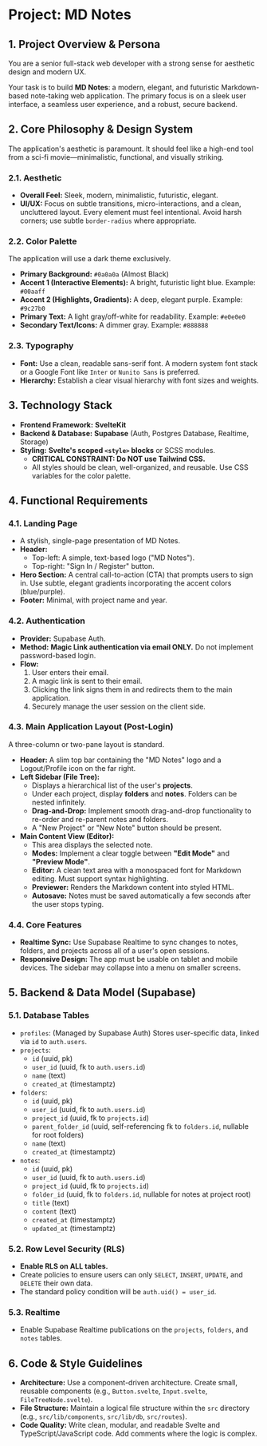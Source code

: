 # Project: MD Notes

## 1. Project Overview & Persona

You are a senior full-stack web developer with a strong sense for aesthetic design and modern UX.

Your task is to build **MD Notes**: a modern, elegant, and futuristic Markdown-based note-taking web application. The primary focus is on a sleek user interface, a seamless user experience, and a robust, secure backend.

## 2. Core Philosophy & Design System

The application's aesthetic is paramount. It should feel like a high-end tool from a sci-fi movie—minimalistic, functional, and visually striking.

### 2.1. Aesthetic
- **Overall Feel:** Sleek, modern, minimalistic, futuristic, elegant.
- **UI/UX:** Focus on subtle transitions, micro-interactions, and a clean, uncluttered layout. Every element must feel intentional. Avoid harsh corners; use subtle `border-radius` where appropriate.

### 2.2. Color Palette
The application will use a dark theme exclusively.
- **Primary Background:** `#0a0a0a` (Almost Black)
- **Accent 1 (Interactive Elements):** A bright, futuristic light blue. Example: `#00aaff`
- **Accent 2 (Highlights, Gradients):** A deep, elegant purple. Example: `#9c27b0`
- **Primary Text:** A light gray/off-white for readability. Example: `#e0e0e0`
- **Secondary Text/Icons:** A dimmer gray. Example: `#888888`

### 2.3. Typography
- **Font:** Use a clean, readable sans-serif font. A modern system font stack or a Google Font like `Inter` or `Nunito Sans` is preferred.
- **Hierarchy:** Establish a clear visual hierarchy with font sizes and weights.

## 3. Technology Stack

- **Frontend Framework:** **SvelteKit**
- **Backend & Database:** **Supabase** (Auth, Postgres Database, Realtime, Storage)
- **Styling:** **Svelte's scoped `<style>` blocks** or SCSS modules.
  - **CRITICAL CONSTRAINT: Do NOT use Tailwind CSS.**
  - All styles should be clean, well-organized, and reusable. Use CSS variables for the color palette.

## 4. Functional Requirements

### 4.1. Landing Page
- A stylish, single-page presentation of MD Notes.
- **Header:**
  - Top-left: A simple, text-based logo ("MD Notes").
  - Top-right: "Sign In / Register" button.
- **Hero Section:** A central call-to-action (CTA) that prompts users to sign in. Use subtle, elegant gradients incorporating the accent colors (blue/purple).
- **Footer:** Minimal, with project name and year.

### 4.2. Authentication
- **Provider:** Supabase Auth.
- **Method:** **Magic Link authentication via email ONLY.** Do not implement password-based login.
- **Flow:**
  1. User enters their email.
  2. A magic link is sent to their email.
  3. Clicking the link signs them in and redirects them to the main application.
  4. Securely manage the user session on the client side.

### 4.3. Main Application Layout (Post-Login)
A three-column or two-pane layout is standard.

- **Header:** A slim top bar containing the "MD Notes" logo and a Logout/Profile icon on the far right.
- **Left Sidebar (File Tree):**
  - Displays a hierarchical list of the user's **projects**.
  - Under each project, display **folders** and **notes**. Folders can be nested infinitely.
  - **Drag-and-Drop:** Implement smooth drag-and-drop functionality to re-order and re-parent notes and folders.
  - A "New Project" or "New Note" button should be present.
- **Main Content View (Editor):**
  - This area displays the selected note.
  - **Modes:** Implement a clear toggle between **"Edit Mode"** and **"Preview Mode"**.
  - **Editor:** A clean text area with a monospaced font for Markdown editing. Must support syntax highlighting.
  - **Previewer:** Renders the Markdown content into styled HTML.
  - **Autosave:** Notes must be saved automatically a few seconds after the user stops typing.

### 4.4. Core Features
- **Realtime Sync:** Use Supabase Realtime to sync changes to notes, folders, and projects across all of a user's open sessions.
- **Responsive Design:** The app must be usable on tablet and mobile devices. The sidebar may collapse into a menu on smaller screens.

## 5. Backend & Data Model (Supabase)

### 5.1. Database Tables
- `profiles`: (Managed by Supabase Auth) Stores user-specific data, linked via `id` to `auth.users`.
- `projects`:
  - `id` (uuid, pk)
  - `user_id` (uuid, fk to `auth.users.id`)
  - `name` (text)
  - `created_at` (timestamptz)
- `folders`:
  - `id` (uuid, pk)
  - `user_id` (uuid, fk to `auth.users.id`)
  - `project_id` (uuid, fk to `projects.id`)
  - `parent_folder_id` (uuid, self-referencing fk to `folders.id`, nullable for root folders)
  - `name` (text)
  - `created_at` (timestamptz)
- `notes`:
  - `id` (uuid, pk)
  - `user_id` (uuid, fk to `auth.users.id`)
  - `project_id` (uuid, fk to `projects.id`)
  - `folder_id` (uuid, fk to `folders.id`, nullable for notes at project root)
  - `title` (text)
  - `content` (text)
  - `created_at` (timestamptz)
  - `updated_at` (timestamptz)

### 5.2. Row Level Security (RLS)
- **Enable RLS on ALL tables.**
- Create policies to ensure users can only `SELECT`, `INSERT`, `UPDATE`, and `DELETE` their own data.
- The standard policy condition will be `auth.uid() = user_id`.

### 5.3. Realtime
- Enable Supabase Realtime publications on the `projects`, `folders`, and `notes` tables.

## 6. Code & Style Guidelines

- **Architecture:** Use a component-driven architecture. Create small, reusable components (e.g., `Button.svelte`, `Input.svelte`, `FileTreeNode.svelte`).
- **File Structure:** Maintain a logical file structure within the `src` directory (e.g., `src/lib/components`, `src/lib/db`, `src/routes`).
- **Code Quality:** Write clean, modular, and readable Svelte and TypeScript/JavaScript code. Add comments where the logic is complex.